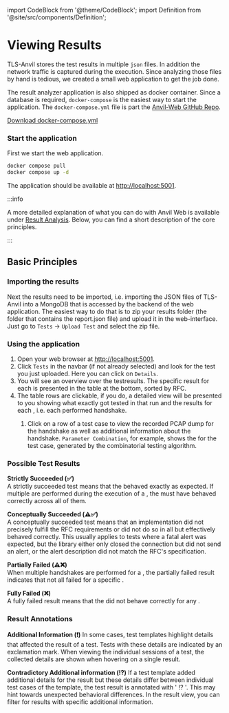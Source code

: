 import CodeBlock from '@theme/CodeBlock';
import Definition from '@site/src/components/Definition';

# Viewing Results

TLS-Anvil stores the test results in multiple `json` files. In addition the network traffic is captured during the execution. Since analyzing those files by hand is tedious, we created a small web application to get the job done.

The result analyzer application is also shipped as docker container. Since a database is required, `docker-compose` is the easiest way to start the application. The `docker-compose.yml` file is part the [Anvil-Web GitHub Repo](https://github.com/tls-attacker/Anvil-Web).

[Download docker-compose.yml](https://github.com/tls-attacker/Anvil-Web/blob/main/docker-compose.yml)

### Start the application

First we start the web application.

```bash
docker compose pull
docker compose up -d
```

The application should be available at [http://localhost:5001](http://localhost:5001).

:::info

A more detailed explanation of what you can do with Anvil Web is available under [Result Analysis](../Result-Analysis).
Below, you can find a short description of the core principles.  

:::

## Basic Principles

### Importing the results

Next the results need to be imported, i.e. importing the JSON files of TLS-Anvil into a MongoDB that is accessed by the backend of the web application.
The easiest way to do that is to zip your results folder (the folder that contains the report.json file) and upload it in the web-interface.
Just go to `Tests` -> `Upload Test` and select the zip file.

### Using the application

1. Open your web browser at [http://localhost:5001](http://localhost:5001).
2. Click `Tests` in the navbar (if not already selected) and look for the test you just uploaded. Here you can click on `Details`.
3. You will see an overview over the testresults. The specific result for each <Definition id="test template"/> is presented in the table at the bottom, sorted by RFC.
4. The table rows are clickable, if you do, a detailed view will be presented to you showing what exactly got tested in that run and the results for each <Definition id="test input"/>, i.e. each performed handshake.
   1. Click on a row of a test case to view the recorded PCAP dump for the handshake as well as additional information about the handshake. `Parameter Combination`, for example, shows the <Definition id="test input"/> for the test case, generated by the combinatorial testing algorithm.

### Possible Test Results

**Strictly Succeeded (✅)**  
A strictly succeeded test means that the <Definition id="SUT" /> behaved exactly as expected. If multiple <Definition id="test cases"/> are performed during the execution of a <Definition id="test template"/>, the <Definition id="SUT" /> must have behaved correctly across all of them.

**Conceptually Succeeded (⚠️✅)**  
A conceptually succeeded test means that an implementation did not precisely fulfill the RFC requirements or did not do so in all <Definition id="test cases"/> but effectively behaved correctly. This usually applies to tests where a fatal alert was expected, but the library either only closed the connection but did not send an alert, or the alert description did not match the RFC's specification.

**Partially Failed (⚠️❌)**  
When multiple handshakes are performed for a <Definition id="test template"/>, the partially failed result indicates that not all <Definition id="test inputs" /> failed for a specific <Definition id="test template"/>.

**Fully Failed (❌)**  
A fully failed result means that the <Definition id="SUT" /> did not behave correctly for any <Definition id="test input"/>.

### Result Annotations

**Additional Information (❗️)**
In some cases, test templates highlight details that affected the result of a test. Tests with these details are indicated by an exclamation mark. When viewing the individual sessions of a test, the collected details are shown when hovering on a single result.

**Contradictory Additional information (⁉️)**
If a test template added additional details for the result but these details differ between individual test cases of the template, the test result is annotated with ' ⁉️ '. This may hint towards unexpected behavioral differences. In the result view, you can filter for results with specific additional information.
